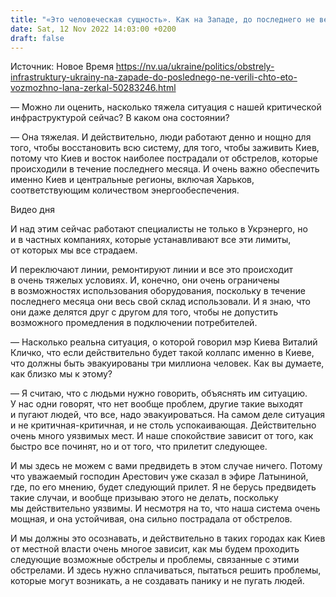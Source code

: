 ```yaml
---
title: "«Это человеческая сущность». Как на Западе, до последнего не верили, что РФ будет обстреливать ТЭС и как Украина преодолевает последствия атак — интервью"
date: Sat, 12 Nov 2022 14:03:00 +0200
draft: false
---
```

Источник: Новое Время https://nv.ua/ukraine/politics/obstrely-infrastruktury-ukrainy-na-zapade-do-poslednego-ne-verili-chto-eto-vozmozhno-lana-zerkal-50283246.html


— Можно ли оценить, насколько тяжела ситуация с нашей критической инфраструктурой сейчас? В каком она состоянии?

— Она тяжелая. И действительно, люди работают денно и нощно для того, чтобы восстановить всю систему, для того, чтобы заживить Киев, потому что Киев и восток наиболее пострадали от обстрелов, которые происходили в течение последнего месяца. И очень важно обеспечить именно Киев и центральные регионы, включая Харьков, соответствующим количеством энергообеспечения.

 Видео дня   

И над этим сейчас работают специалисты не только в Укрэнерго, но и в частных компаниях, которые устанавливают все эти лимиты, от которых мы все страдаем.

И переключают линии, ремонтируют линии и все это происходит в очень тяжелых условиях. И, конечно, они очень ограничены в возможностях использования оборудования, поскольку в течение последнего месяца они весь свой склад использовали. И я знаю, что они даже делятся друг с другом для того, чтобы не допустить возможного промедления в подключении потребителей.

— Насколько реальна ситуация, о которой говорил мэр Киева Виталий Кличко, что если действительно будет такой коллапс именно в Киеве, что должны быть эвакуированы три миллиона человек. Как вы думаете, как близко мы к этому?

— Я считаю, что с людьми нужно говорить, объяснять им ситуацию. У нас одни говорят, что нет вообще проблем, другие такие выходят и пугают людей, что все, надо эвакуироваться. На самом деле ситуация и не критичная-критичная, и не столь успокаивающая. Действительно очень много уязвимых мест. И наше спокойствие зависит от того, как быстро все починят, но и от того, что прилетит следующее.

И мы здесь не можем с вами предвидеть в этом случае ничего. Потому что уважаемый господин Арестович уже сказал в эфире Латыниной, где, по его мнению, будет следующий прилет. Я не берусь предвидеть такие случаи, и вообще призываю этого не делать, поскольку мы действительно уязвимы. И несмотря на то, что наша система очень мощная, и она устойчивая, она сильно пострадала от обстрелов.

И мы должны это осознавать, и действительно в таких городах как Киев от местной власти очень многое зависит, как мы будем проходить следующие возможные обстрелы и проблемы, связанные с этими обстрелами. И здесь нужно сплачиваться, пытаться решить проблемы, которые могут возникать, а не создавать панику и не пугать людей.
